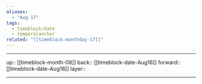 ```yaml
---
aliases:
  - "Aug 17"
tags:
  - timeblock/date
  - temporalanchor
related: "[[timeblock-monthday-17]]"
---
```




***

up:: [[timeblock-month-08]]
back:: [[timeblock-date-Aug16]]
forward:: [[timeblock-date-Aug18]]
layer:: 

***
